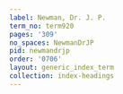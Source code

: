 ```yaml
---
label: Newman, Dr. J. P.
term_no: term920
pages: '309'
no_spaces: NewmanDrJP
pid: newmandrjp
order: '0706'
layout: generic_index_term
collection: index-headings
---
```

